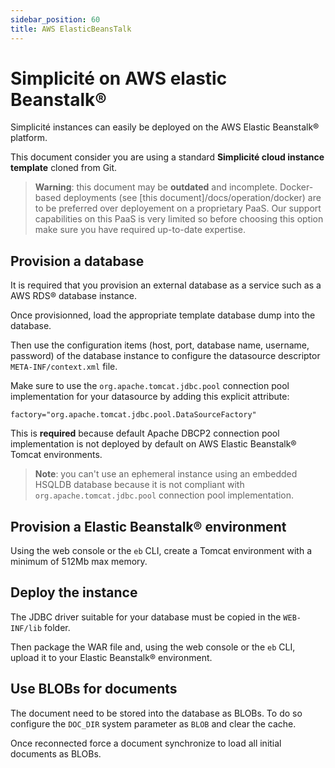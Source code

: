 ```yaml
---
sidebar_position: 60
title: AWS ElasticBeansTalk
---
```


Simplicit&eacute; on AWS elastic Beanstalk&reg;
===============================================

Simplicité instances can easily be deployed on the AWS Elastic Beanstalk&reg; platform.

This document consider you are using a standard **Simplicité cloud instance template** cloned from Git.

> **Warning**: this document may be **outdated** and incomplete.
> Docker-based deployments (see [this document]/docs/operation/docker) are to be preferred over deployement on a proprietary PaaS.
> Our support capabilities on this PaaS is very limited so before choosing this option make sure you have required up-to-date expertise.


<h2 id="database">Provision a database</h2>

It is required that you provision an external database as a service such as a AWS RDS&reg; database instance.

Once provisionned, load the appropriate template database dump into the database.

Then use the configuration items (host, port, database name, username, password) of the database instance to configure the datasource descriptor `META-INF/context.xml` file.

Make sure to use the `org.apache.tomcat.jdbc.pool` connection pool implementation for your datasource by adding this explicit attribute:

	factory="org.apache.tomcat.jdbc.pool.DataSourceFactory"

This is **required** because default Apache DBCP2 connection pool implementation is not deployed by default on AWS Elastic Beanstalk&reg; Tomcat environments.

> **Note**: you can't use an ephemeral instance using an embedded HSQLDB database because it is not compliant with `org.apache.tomcat.jdbc.pool` connection pool implementation.

<h2 id="provision">Provision a Elastic Beanstalk&reg; environment</h2>

Using the web console or the `eb` CLI, create a Tomcat environment with a minimum of 512Mb max memory.

<h2 id="deploy">Deploy the instance</h2>

The JDBC driver suitable for your database must be copied in the `WEB-INF/lib` folder.

Then package the WAR file and, using the web console or the `eb` CLI, upload it to your Elastic Beanstalk&reg; environment.

<h2 id="blobs">Use BLOBs for documents</h2>

The document need to be stored into the database as BLOBs. To do so configure the `DOC_DIR` system parameter as `BLOB` and clear the cache.

Once reconnected force a document synchronize to load all initial documents as BLOBs.